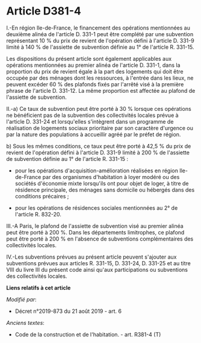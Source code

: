 # Article D381-4

I.-En région Ile-de-France, le financement des opérations mentionnées au deuxième alinéa de l'article D. 331-1 peut être
complété par une subvention représentant 10 % du prix de revient de l'opération défini à l'article D. 331-9 limité à 140 % de
l'assiette de subvention définie au 1° de l'article R. 331-15.

Les dispositions du présent article sont également applicables aux opérations mentionnées au premier alinéa de l'article D.
331-1, dans la proportion du prix de revient égale à la part des logements qui doit être occupée par des ménages dont les
ressources, à l'entrée dans les lieux, ne peuvent excéder 60 % des plafonds fixés par l'arrêté visé à la première phrase de
l'article D. 331-12. La même proportion est affectée au plafond de l'assiette de subvention.

II.-a) Ce taux de subvention peut être porté à 30 % lorsque ces opérations ne bénéficient pas de la subvention des
collectivités locales prévue à l'article D. 331-24 et lorsqu'elles s'intègrent dans un programme de réalisation de logements
sociaux prioritaire par son caractère d'urgence ou par la nature des populations à accueillir agréé par le préfet de région.

b) Sous les mêmes conditions, ce taux peut être porté à 42,5 % du prix de revient de l'opération défini à l'article D. 331-9
limité à 200 % de l'assiette de subvention définie au 1° de l'article R. 331-15 :

- pour les opérations d'acquisition-amélioration réalisées en région Ile-de-France par des organismes d'habitation à loyer
modéré ou des sociétés d'économie mixte lorsqu'ils ont pour objet de loger, à titre de résidence principale, des ménages sans
domicile ou hébergés dans des conditions précaires ;

- pour les opérations de résidences sociales mentionnées au 2° de l'article R. 832-20.

III.-A Paris, le plafond de l'assiette de subvention visé au premier alinéa peut être porté à 200 %. Dans les départements
limitrophes, ce plafond peut être porté à 200 % en l'absence de subventions complémentaires des collectivités locales.

IV.-Les subventions prévues au présent article peuvent s'ajouter aux subventions prévues aux articles R. 331-15, D. 331-24,
D. 331-25 et au titre VIII du livre III du présent code ainsi qu'aux participations ou subventions des collectivités locales.

**Liens relatifs à cet article**

_Modifié par_:

  - Décret n°2019-873 du 21 août 2019 - art. 6

_Anciens textes_:

  - Code de la construction et de l'habitation. - art. R381-4 (T)

